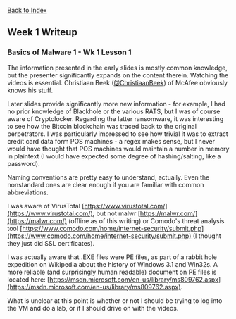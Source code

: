 [Back to Index](https://jaegermeiste.github.io/DefenseAgainstTheDarkArts/)

## Week 1 Writeup

### Basics of Malware 1 - Wk 1 Lesson 1

The information presented in the early slides is mostly common knowledge, but the presenter significantly expands on the content therein. Watching the videos is essential. Christiaan Beek ([@ChristiaanBeek](https://twitter.com/ChristiaanBeek)) of McAfee obviously knows his stuff.

Later slides provide significantly more new information - for example, I had no prior knowledge of Blackhole or the various RATS, but I was of course aware of Cryptolocker. Regarding the latter ransomware, it was interesting to see how the Bitcoin blockchain was traced back to the original perpetrators. I was particularly impressed to see how trivial it was to extract credit card data form POS machines - a regex makes sense, but I never would have thought that POS machines would maintain a number in memory in plaintext (I would have expected some degree of hashing/salting, like a password). 

Naming conventions are pretty easy to understand, actually. Even the nonstandard ones are clear enough if you are familiar with common abbreviations.

I was aware of VirusTotal [https://www.virustotal.com/](https://www.virustotal.com/), but not malwr [https://malwr.com/](https://malwr.com/) (offline as of this writing) or Comodo's threat analysis tool [https://www.comodo.com/home/internet-security/submit.php](https://www.comodo.com/home/internet-security/submit.php) (I thought they just did SSL certificates).

I was actually aware that .EXE files were PE files, as part of a rabbit hole expedition on Wikipedia about the history of Windows 3.1 and Win32s. A more reliable (and surprisingly human readable) document on PE files is located here: [https://msdn.microsoft.com/en-us/library/ms809762.aspx](https://msdn.microsoft.com/en-us/library/ms809762.aspx).

What is unclear at this point is whether or not I should be trying to log into the VM and do a lab, or if I should drive on with the videos.
